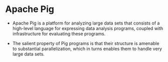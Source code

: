 Apache Pig 
==================

- Apache Pig is a platform for analyzing large data sets that consists of a high-level language for expressing data analysis programs, coupled with infrastructure for evaluating these programs. 

- The salient property of Pig programs is that their structure is amenable to substantial parallelization, which in turns enables them to handle very large data sets.
